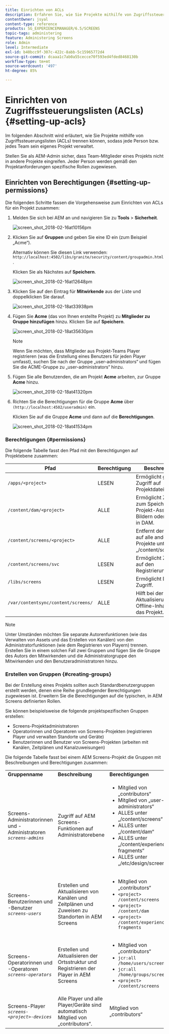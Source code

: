 ```yaml
---
title: Einrichten von ACLs
description: Erfahren Sie, wie Sie Projekte mithilfe von Zugriffssteuerungslisten (ACLs) trennen können, sodass jede Person oder jedes Team ein eigenes Projekt verwaltet.
contentOwner: jsyal
content-type: reference
products: SG_EXPERIENCEMANAGER/6.5/SCREENS
topic-tags: administering
feature: Administering Screens
role: Admin
level: Intermediate
exl-id: b40bcc9f-307c-422c-8abb-5c15965772d4
source-git-commit: dcaaa1c7ab0a55cecce70f593ed4fded8468130b
workflow-type: tm+mt
source-wordcount: '497'
ht-degree: 85%

---
```


# Einrichten von Zugriffssteuerungslisten (ACLs) {#setting-up-acls}

Im folgenden Abschnitt wird erläutert, wie Sie Projekte mithilfe von Zugriffssteuerungslisten (ACLs) trennen können, sodass jede Person bzw. jedes Team sein eigenes Projekt verwaltet.

Stellen Sie als AEM-Admin sicher, dass Team-Mitglieder eines Projekts nicht in andere Projekte eingreifen. Jeder Person werden gemäß den Projektanforderungen spezifische Rollen zugewiesen.

## Einrichten von Berechtigungen {#setting-up-permissions}

Die folgenden Schritte fassen die Vorgehensweise zum Einrichten von ACLs für ein Projekt zusammen:

1. Melden Sie sich bei AEM an und navigieren Sie zu **Tools** > **Sicherheit**.

   ![screen_shot_2018-02-16at10156pm](assets/screen_shot_2018-02-16at10156pm.png)

1. Klicken Sie auf **Gruppen** und geben Sie eine ID ein (zum Beispiel „Acme“).

   Alternativ können Sie diesen Link verwenden: `http://localhost:4502/libs/granite/security/content/groupadmin.html`.

   Klicken Sie als Nächstes auf **Speichern**. 

   ![screen_shot_2018-02-16at12648pm](assets/screen_shot_2018-02-16at12648pm.png)

1. Klicken Sie auf den Eintrag für **Mitwirkende** aus der Liste und doppelklicken Sie darauf.

   ![screen_shot_2018-02-18at33938pm](assets/screen_shot_2018-02-18at33938pm.png)

1. Fügen Sie **Acme** (das von Ihnen erstellte Projekt) zu **Mitglieder zu Gruppe hinzufügen** hinzu. Klicken Sie auf **Speichern**.

   ![screen_shot_2018-02-18at35630pm](assets/screen_shot_2018-02-18at35630pm.png)

   >[!NOTE]
   >
   >Wenn Sie möchten, dass Mitglieder aus Projekt-Teams Player registrieren (was die Erstellung eines Benutzers für jeden Player umfasst), suchen Sie nach der Gruppe „user-administrators“ und fügen Sie die ACME-Gruppe zu „user-administrators“ hinzu.

1. Fügen Sie alle Benutzenden, die am Projekt **Acme** arbeiten, zur Gruppe **Acme** hinzu.

   ![screen_shot_2018-02-18at41320pm](assets/screen_shot_2018-02-18at41320pm.png)

1. Richten Sie die Berechtigungen für die Gruppe **Acme** über `(http://localhost:4502/useradmin)` ein.

   Klicken Sie auf die Gruppe **Acme** und dann auf die **Berechtigungen**.

   ![screen_shot_2018-02-18at41534pm](assets/screen_shot_2018-02-18at41534pm.png)

### Berechtigungen {#permissions}

Die folgende Tabelle fasst den Pfad mit den Berechtigungen auf Projektebene zusammen:

| **Pfad** | **Berechtigung** | **Beschreibung** |
|---|---|---|
| `/apps/<project>` | LESEN | Ermöglicht ggf. Zugriff auf Projektdateien |
| `/content/dam/<project>` | ALLE | Ermöglicht Zugriff zum Speichern von Projekt-Assets wie Bildern oder Videos in DAM. |
| `/content/screens/<project>` | ALLE | Entfernt den Zugriff auf alle anderen Projekte unter „/content/screens“. |
| `/content/screens/svc` | LESEN | Ermöglicht Zugriff auf den Registrierungsdienst. |
| `/libs/screens` | LESEN | Ermöglicht DCC-Zugriff. |
| `/var/contentsync/content/screens/` | ALLE | Hilft bei der Aktualisierung von Offline-Inhalten für das Projekt. |

>[!NOTE]
>
>Unter Umständen möchten Sie separate Autorenfunktionen (wie das Verwalten von Assets und das Erstellen von Kanälen) von den Administratorfunktionen (wie dem Registrieren von Playern) trennen. Erstellen Sie in einem solchen Fall zwei Gruppen und fügen Sie die Gruppe des Autors den Mitwirkenden und die Administratorgruppe den Mitwirkenden und den Benutzeradministratoren hinzu.

### Erstellen von Gruppen {#creating-groups}

Bei der Erstellung eines Projekts sollten auch Standardbenutzergruppen erstellt werden, denen eine Reihe grundlegender Berechtigungen zugewiesen ist. Erweitern Sie die Berechtigungen auf die typischen, in AEM Screens definierten Rollen.

Sie können beispielsweise die folgende projektspezifischen Gruppen erstellen:

* Screens-Projektadministratoren
* Operatorinnen und Operatoren von Screens-Projekten (registrieren Player und verwalten Standorte und Geräte)
* Benutzerinnen und Benutzer von Screens-Projekten (arbeiten mit Kanälen, Zeitplänen und Kanalzuweisungen)

Die folgende Tabelle fasst bei einem AEM Screens-Projekt die Gruppen mit Beschreibungen und Berechtigungen zusammen:

<table>
 <tbody>
  <tr>
   <td><strong>Gruppenname</strong></td>
   <td><strong>Beschreibung</strong></td>
   <td><strong>Berechtigungen</strong></td>
  </tr>
  <tr>
   <td>Screens-Administratorinnen und -Administratoren<br /> <em><code>screens-admins</code></em></td>
   <td>Zugriff auf AEM Screens-Funktionen auf Administratorebene</td>
   <td>
    <ul>
     <li>Mitglied von „contributors“</li>
     <li>Mitglied von „user-administrators“</li>
     <li>ALLES unter „/content/screens“</li>
     <li>ALLES unter „/content/dam“</li>
     <li>ALLES unter „/content/experience-fragments“</li>
     <li>ALLES unter „/etc/design/screens“</li>
    </ul> </td>
  </tr>
  <tr>
   <td>Screens-Benutzerinnen und -Benutzer<br /> <em><code>screens-users</code></em></td>
   <td>Erstellen und Aktualisieren von Kanälen und Zeitplänen und Zuweisen zu Standorten in AEM Screens</td>
   <td>
    <ul>
     <li>Mitglied von „contributors“</li>
     <li><code>&lt;project&gt; /content/screens</code></li>
     <li><code>&lt;project&gt; /content/dam</code></li>
     <li><code>&lt;project&gt; /content/experience-fragments</code></li>
    </ul> </td>
  </tr>
  <tr>
   <td>Screens-Operatorinnen und -Operatoren<br /> <em><code>screens-operators</code></em></td>
   <td>Erstellen und Aktualisieren der Ortsstruktur und Registrieren der Player in AEM Screens</td>
   <td>
    <ul>
     <li>Mitglied von „contributors“</li>
     <li><code>jcr:all /home/users/screens</code></li>
     <li><code>jcr:all /home/groups/screens</code></li>
     <li><code>&lt;project&gt; /content/screens</code></li>
    </ul> </td>
  </tr>
  <tr>
   <td>Screens-Player<br /> <em><code>screens-&lt;project&gt;-devices</code></em></td>
   <td>Alle Player und alle Player/Geräte sind automatisch Mitglied von „contributors“.</td>
   <td><p> Mitglied von „contributors“</p> </td>
  </tr>
 </tbody>
</table>
